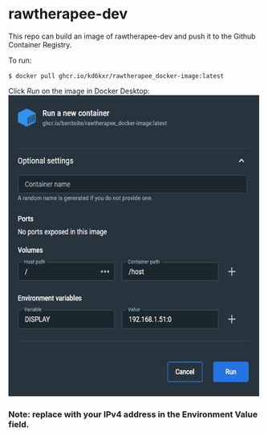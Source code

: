 # rawtherapee-dev
This repo can build an image of rawtherapee-dev and push it to the Github Container Registry.

To run:
```
$ docker pull ghcr.io/kd6kxr/rawtherapee_docker-image:latest
```
Click *Run* on the image in Docker Desktop:
<img src="docker-optional-settings.png"  width="500" height="600">
### Note: replace with your IPv4 address in the Environment Value field.
